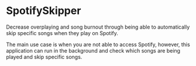 # SpotifySkipper

Decrease overplaying and song burnout through being able to automatically skip specific songs when they play on Spotify.

The main use case is when you are not able to access Spotify, however, this application can run in the background and check which songs are being played and skip specific songs.
